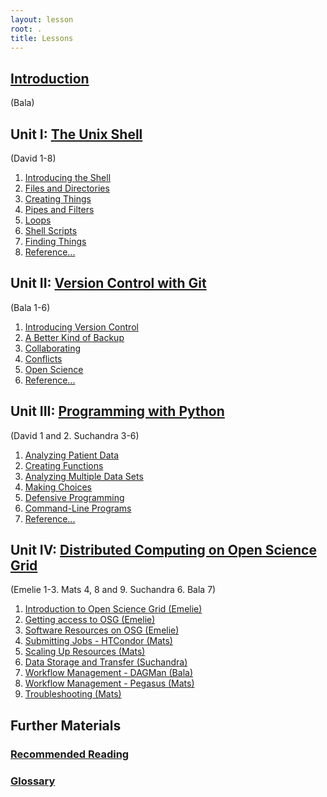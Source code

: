 ```yaml
---
layout: lesson
root: .
title: Lessons 
---
```



## [Introduction](intro.html)
(Bala)

## Unit I: [The Unix Shell ](novice/shell/index.html)
(David 1-8)

1.  [Introducing the Shell](novice/shell/00-intro.html)
2.  [Files and Directories](novice/shell/01-filedir.html)
3.  [Creating Things](novice/shell/02-create.html)
4.  [Pipes and Filters](novice/shell/03-pipefilter.html)
5.  [Loops](novice/shell/04-loop.html)
6.  [Shell Scripts](novice/shell/05-script.html)
7.  [Finding Things](novice/shell/06-find.html)
8.  [Reference...](novice/ref/01-shell.html)

## Unit II: [Version Control with Git ](novice/git/index.html)
(Bala 1-6)

1.  [Introducing Version Control](novice/git/00-intro.html)
2.  [A Better Kind of Backup](novice/git/01-backup.html)
3.  [Collaborating](novice/git/02-collab.html)
4.  [Conflicts](novice/git/03-conflict.html)
5.  [Open Science](novice/git/04-open.html)
6.  [Reference...](novice/ref/02-git.html)

## Unit III: [Programming with Python ](novice/python/index.html)
(David 1 and 2. Suchandra 3-6)

1.  [Analyzing Patient Data](novice/python/01-numpy.html)
2.  [Creating Functions](novice/python/02-func.html)
3.  [Analyzing Multiple Data Sets](novice/python/03-loop.html)
4.  [Making Choices](novice/python/04-cond.html)
5.  [Defensive Programming](novice/python/05-defensive.html)
6.  [Command-Line Programs](novice/python/06-cmdline.html)
7.  [Reference...](novice/ref/03-python.html)

## Unit IV: [Distributed Computing on Open Science Grid](novice/DHTC/index.html)
(Emelie 1-3. Mats 4, 8 and 9. Suchandra 6. Bala 7)

1.  [Introduction to Open Science Grid  (Emelie) ](novice/DHTC/01-IntroGrid.html)
2.  [Getting access to OSG   (Emelie) ](novice/DHTC/02-ssh.html)
3.  [Software Resources on OSG (Emelie) ](novice/DHTC/03-OSGtour.html)
4.  [Submitting Jobs  - HTCondor (Mats) ](novice/DHTC/04-HTCondor-Submitting.html)
5.  [Scaling Up Resources (Mats) ](novice/DHTC/04a-ScalingUp.html)
6.  [Data Storage and Transfer (Suchandra) ](novice/DHTC/05-Stash.html)
7.  [Workflow Management - DAGMan (Bala) ](novice/DHTC/06-dagman-namd.html)
8.  [Workflow Management - Pegasus (Mats) ](novice/DHTC/06a-pegasus-namd.html)
9.  [Troubleshooting (Mats) ](novice/DHTC/07-TroubleShooting.html)

## Further Materials

### [Recommended Reading](bib.html)

### [Glossary](gloss.html)

